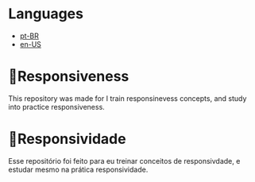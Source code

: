 # Languages
 
 * [pt-BR](#Responsividade)
 * [en-US](#Responsiveness)
# 📱Responsiveness

This repository was made for I train responsinevess concepts, and study into practice responsiveness.
# 📱Responsividade 

Esse repositório foi feito para eu treinar conceitos de responsivdade, e estudar mesmo na prática responsividade.

